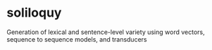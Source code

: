 # soliloquy
Generation of lexical and sentence-level variety using word vectors, sequence to sequence models, and transducers
